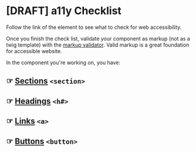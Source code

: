 # [DRAFT] a11y Checklist

Follow the link of the element to see what to check for web accessibility.

Once you finish the check list, validate your component as markup (not as a twig template) with the [markup validator](https://validator.w3.org/). Valid markup is a great foundation for accessible website.

In the component you're working on, you have:

## ☞ [Sections](sections.md) `<section>`

## ☞ [Headings](headings.md) `<h#>`

## ☞ [Links](links.md) `<a>`

## ☞ [Buttons](buttons.md) `<button>`